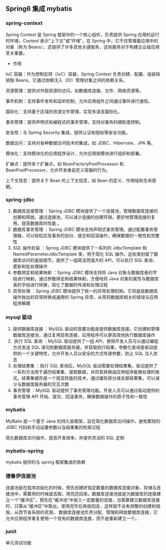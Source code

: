 ## Spring6 集成 mybatis

### spring-context

Spring Context 是 Spring 框架中的一个核心组件，负责提供 Spring 应用的运行时环境。Context 表示“上下文”或“环境”，在 Spring 中，它不仅管理着应用中的对象（称为 Beans），还提供了许多其他关键服务，这些服务对于构建企业级应用至关重要。

- 作用

IoC 容器：作为控制反转（IoC）容器，Spring Context 负责创建、配置、组装和销毁 Beans。它通过依赖注入（DI）管理对象之间的依赖关系。

资源管理：提供对外部资源的访问，如数据库连接、文件、网络资源等。

事件机制：支持事件发布和监听机制，允许应用组件之间通过事件进行通信。

国际化：支持基于区域的资源文件管理，实现多语言国际化。

事务管理：提供声明式和编程式的事务管理，支持对事务的细粒度控制。

安全性：与 Spring Security 集成，提供认证和授权等安全功能。

数据访问：支持对各种数据访问技术的集成，如 JDBC、Hibernate、JPA 等。

模块化：支持模块化的应用程序设计，允许应用按模块进行组织和部署。

扩展点：提供多个扩展点，如 BeanFactoryPostProcessor 和 BeanPostProcessor，允许开发者自定义容器的行为。

上下文信息：提供关于 Bean 的上下文信息，如 Bean 的定义、作用域和生命周期。

### spring-jdbc

1.  数据库连接管理 ‌：Spring JDBC 模块提供了一个连接池，管理数据库连接的创建和释放。通过连接池，可以减少连接的创建开销，更好地管理连接的复用，提高数据库的性能 ‌。
2.  数据库事务管理 ‌：Spring JDBC 模块支持声明式事务管理。通过配置事务管理器，可以轻松实现事务的划分、提交和回滚操作，确保数据的一致性和完整性 ‌
3.  SQL 操作封装 ‌：Spring JDBC 模块提供了一系列的 JdbcTemplate 和 NamedParameterJdbcTemplate 类，用于简化 SQL 操作。这些类封装了数据库访问的底层细节，提供了一组简洁而强大的 API，可以执行 SQL 查询、更新和批处理操作 ‌
4.  参数绑定和结果映射 ‌：Spring JDBC 模块支持将 Java 对象与数据库表的字段进行映射。通过参数绑定和结果映射，方便地将 Java 对象的属性与数据库表的字段进行转换，简化了数据的传递和处理过程 ‌
5.  异常处理 ‌：Spring JDBC 模块提供了统一的异常处理机制。它将底层数据库操作抛出的异常转换成通用的 Spring 异常，从而将数据库相关的错误与应用程序解耦 ‌

### mysql 驱动

1. 提供数据库连接 ‌：MySQL 驱动的首要功能是提供数据库连接。它创建和管理数据库连接池，通过复用现有连接，应用程序可以更高效地执行数据库操作 ‌
2. ‌ 执行 SQL 查询 ‌：MySQL 驱动提供了一组 API，使得开发人员可以通过编程方式发送 SQL 语句到数据库服务器，并获取执行结果。参数化查询是驱动提供的一个关键特性，允许开发人员以安全的方式传递参数，防止 SQL 注入攻击 ‌
3. 处理结果集 ‌：执行 SQL 查询后，MySQL 驱动需要处理结果集。驱动提供了一系列方法用于遍历结果集、提取数据，并将其转换成应用程序能够处理的格式。结果集缓存是一个提高性能的技术，通过缓存部分或全部结果集，可以减少与数据库服务器的交互次数 ‌
4. 事务管理 ‌：MySQL 驱动提供了事务管理功能。开发人员可以通过驱动提供的事务管理 API 开始、提交、回滚事务，确保数据操作的原子性和一致性 ‌

### mybatis

MyBatis 是一个基于 Java 的持久层框架，旨在简化数据库访问操作，避免繁琐的 JDBC 代码和手动设置参数以及结果集的检索过程 ‌ <br/>

简化数据库访问操作，提高开发效率，并提供灵活的 SQL 定制

### mybatis-spring

mybatis 提供的与 spring 框架集成的依赖

### 德鲁伊连接池

连接池是在程序初始化的时候，预先创建好指定数量的数据库连接对象，存储与连接池中，需要用的时候就去取，用完还回来。数据库连接池就是为数据库的连接建立一个“缓冲区”，预先在“缓冲池”中放入一定数量的连接，当需要建立数据库连接时，只需从“缓冲区”中取出，使用完毕后再放回去，这样就不会有频繁的创建和销毁，从而节省系统的资源。
数据库连接池负责分配、管理和释放数据库连接，它允许应用程序重复使用一个现有的数据库连接，而不是重新建立一个。

### junit

单元测试功能
